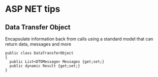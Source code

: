 # ASP NET tips

## Data Transfer Object

Encapsulate information back from calls using a standard model that can return data, messages and more

```
public class DataTransferObject
{
  public List<DTOMessage> Messages {get;set;}
  public dynamic Result {get;set;}
}
```
  
